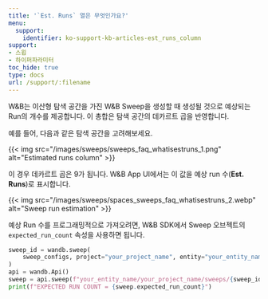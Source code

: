 ```yaml
---
title: '`Est. Runs` 열은 무엇인가요?'
menu:
  support:
    identifier: ko-support-kb-articles-est_runs_column
support:
- 스윕
- 하이퍼파라미터
toc_hide: true
type: docs
url: /support/:filename
---
```


W&B는 이산형 탐색 공간을 가진 W&B Sweep을 생성할 때 생성될 것으로 예상되는 Run의 개수를 제공합니다. 이 총합은 탐색 공간의 데카르트 곱을 반영합니다.

예를 들어, 다음과 같은 탐색 공간을 고려해보세요.

{{< img src="/images/sweeps/sweeps_faq_whatisestruns_1.png" alt="Estimated runs column" >}}

이 경우 데카르트 곱은 9가 됩니다. W&B App UI에서는 이 값을 예상 run 수(**Est. Runs**)로 표시합니다.

{{< img src="/images/sweeps/spaces_sweeps_faq_whatisestruns_2.webp" alt="Sweep run estimation" >}}

예상 Run 수를 프로그래밍적으로 가져오려면, W&B SDK에서 Sweep 오브젝트의 `expected_run_count` 속성을 사용하면 됩니다.

```python
sweep_id = wandb.sweep(
    sweep_configs, project="your_project_name", entity="your_entity_name"
)
api = wandb.Api()
sweep = api.sweep(f"your_entity_name/your_project_name/sweeps/{sweep_id}")
print(f"EXPECTED RUN COUNT = {sweep.expected_run_count}")
```
